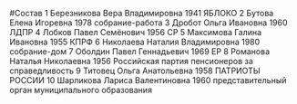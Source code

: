 #Состав
1 Березникова Вера Владимировна 1941 ЯБЛОКО
2 Бутова Елена Игоревна 1978 собрание-работа
3 Дробот Ольга Ивановна 1960 ЛДПР
4 Лобков Павел Семёнович 1956 СР
5 Максимова Галина Ивановна 1955 КПРФ
6 Николаева Наталия Владимировна 1980 собрание-дом
7 Оболдин Павел Геннадьевич 1969 ЕР
8 Романова Наталья Николаевна 1956 Российская партия пенсионеров за справедливость
9 Титовец Ольга Анатольевна 1958 ПАТРИОТЫ РОССИИ
10 Шарликова Лариса Валентиновна 1960 представительный орган муниципального образования

